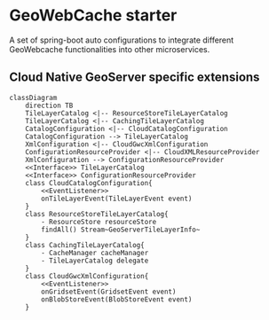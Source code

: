 # GeoWebCache starter

A set of spring-boot auto configurations to integrate different
GeoWebcache functionalities into other microservices.

## Cloud Native GeoServer specific extensions

```mermaid
classDiagram
    direction TB
    TileLayerCatalog <|-- ResourceStoreTileLayerCatalog
    TileLayerCatalog <|-- CachingTileLayerCatalog
    CatalogConfiguration <|-- CloudCatalogConfiguration
    CatalogConfiguration --> TileLayerCatalog
    XmlConfiguration <|-- CloudGwcXmlConfiguration
    ConfigurationResourceProvider <|-- CloudXMLResourceProvider
    XmlConfiguration --> ConfigurationResourceProvider
    <<Interface>> TileLayerCatalog
    <<Interface>> ConfigurationResourceProvider
    class CloudCatalogConfiguration{
        <<EventListener>>
        onTileLayerEvent(TileLayerEvent event)
    }
    class ResourceStoreTileLayerCatalog{
        - ResourceStore resourceStore
        findAll() Stream~GeoServerTileLayerInfo~
    }
    class CachingTileLayerCatalog{
        - CacheManager cacheManager
        - TileLayerCatalog delegate
    }
    class CloudGwcXmlConfiguration{
        <<EventListener>>
        onGridsetEvent(GridsetEvent event)
        onBlobStoreEvent(BlobStoreEvent event)
    }
```
